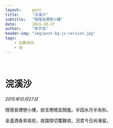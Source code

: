 ```yaml
---
layout:     post
title:      "浣溪沙"
subtitle:   "隱隱長煙戀小樓"
date:       2015-10-27
author:     "朱宇浩"
header-img: "img/post-bg-js-version.jpg"
tags:
    - 古典诗词
    - 词
---
```


​
# 浣溪沙
*2015年10月27日*

隱隱長煙戀小樓，欲言應曉並顏羞。半因水月半為秋。

金盞酒香來易拒，故園情切覆難收。況君今日尚淹留。

